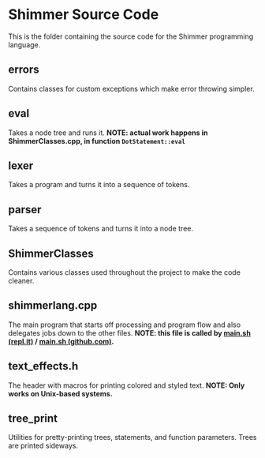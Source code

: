 # Shimmer Source Code
This is the folder containing the source code 
for the Shimmer programming language.

## errors
Contains classes for custom exceptions which make error throwing simpler.

## eval
Takes a node tree and runs it. 
**NOTE: actual work happens in ShimmerClasses.cpp, in function `DotStatement::eval`**

## lexer
Takes a program and turns it into a sequence of tokens.

## parser
Takes a sequence of tokens and turns it into a node tree.

## ShimmerClasses
Contains various classes used throughout the project to make the code cleaner.

## shimmerlang.cpp
The main program that starts off processing and program 
flow and also delegates jobs down to the other files. 
**NOTE: this file is called by [main.sh (repl.it)] / [main.sh (github.com)].**

## text_effects.h
The header with macros for printing colored and styled text. 
**NOTE: Only works on Unix-based systems.**

## tree_print
Utilities for pretty-printing trees, statements, and function parameters. 
Trees are printed sideways.

[main.sh (repl.it)]: https://repl.it/@skiscratcher/shimmerlang#main.sh
[main.sh (github.com)]: https://github.com/CodeScratcher/shimmerlang/blob/master/main.sh
